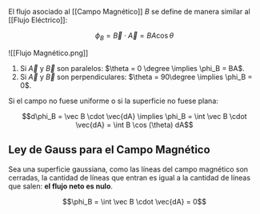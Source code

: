 El flujo asociado al [[Campo Magnético]] $B$ se define de manera similar al [[Flujo Eléctrico]]:

$$\phi_B = \vec B \cdot \vec A = BA \cos \theta$$

![[Flujo Magnético.png]]

1. Si $\vec A$ y $\vec B$ son paralelos: $\theta = 0 \degree \implies \phi_B = BA$.
2. Si $\vec A$ y $\vec B$ son perpendiculares: $\theta = 90\degree \implies \phi_B = 0$.

Si el campo no fuese uniforme o si la superficie no fuese plana:

$$d\phi_B = \vec B \cdot \vec{dA} \implies \phi_B = \int \vec B \cdot \vec{dA} = \int B \cos (\theta) dA$$

## Ley de Gauss para el Campo Magnético

Sea una superficie gaussiana, como las líneas del campo magnético son cerradas, la cantidad de líneas que entran es igual a la cantidad de líneas que salen: **el flujo neto es nulo**.

$$\phi_B = \int \vec B \cdot \vec{dA} = 0$$
